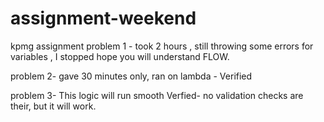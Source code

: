 # assignment-weekend
kpmg assignment
problem 1 - took 2 hours , still throwing some errors for variables , I stopped hope you will understand FLOW.

problem 2- gave 30 minutes only, ran on lambda - Verified

problem 3- This logic will run smooth Verfied- no validation checks are their, but it will work.

